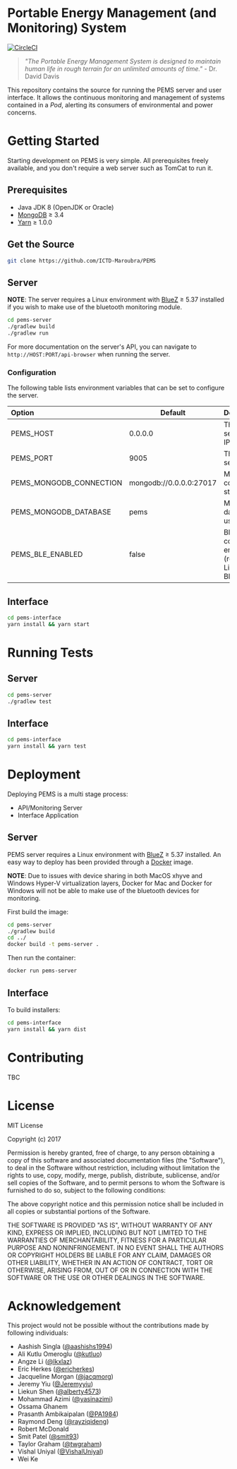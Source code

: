# Portable Energy Management (and Monitoring) System

[![CircleCI](https://circleci.com/gh/ICTD-Maroubra/PEMS/tree/master.svg?style=svg)](https://circleci.com/gh/ICTD-Maroubra/PEMS/tree/master)

> *"The Portable Energy Management System is designed to maintain human life in rough terrain
for an unlimited amounts of time."* - Dr. David Davis

This repository contains the source for running the PEMS server and user interface. It allows the continuous monitoring and management of systems contained in a *Pod*, alerting its consumers of environmental and power concerns.

# Getting Started

Starting development on PEMS is very simple. All prerequisites freely available, and you don't require a web server such as TomCat to run it.

## Prerequisites

* Java JDK 8 (OpenJDK or Oracle) 
* [MongoDB](https://www.mongodb.com/) &ge; 3.4
* [Yarn](https://yarnpkg.com/en/) &ge; 1.0.0

## Get the Source

```bash
git clone https://github.com/ICTD-Maroubra/PEMS
```

## Server

**NOTE**: The server requires a Linux environment with [BlueZ](http://www.bluez.org/) &ge; 5.37 installed if you wish to make use of the bluetooth monitoring module.

```bash
cd pems-server
./gradlew build
./gradlew run
```

For more documentation on the server's API, you can navigate to `http://HOST:PORT/api-browser` when running the server.

### Configuration

The following table lists environment variables that can be set to configure the server.

| **Option**                | **Default**               | **Description**                                       |
|:--------------------------|---------------------------|:------------------------------------------------------|
|PEMS_HOST                  |0.0.0.0                    |The pems server host IP                                |
|PEMS_PORT                  |9005                       |The pems server port                                   |
|PEMS_MONGODB_CONNECTION    |mongodb://0.0.0.0:27017    |MongoDB connection string                              |
|PEMS_MONGODB_DATABASE      |pems                       |MongoDB database to use                                |
|PEMS_BLE_ENABLED           |false                      |Bluetooth connections enabled (requires Linux w/ Bluez)|

## Interface

```bash
cd pems-interface
yarn install && yarn start
```

# Running Tests

## Server

```bash
cd pems-server
./gradlew test
```

## Interface

```bash
cd pems-interface
yarn install && yarn test
```

# Deployment

Deploying PEMS is a multi stage process:

* API/Monitoring Server
* Interface Application

## Server

PEMS server requires a Linux environment with [BlueZ](http://www.bluez.org/) &ge; 5.37 installed.
An easy way to deploy has been provided through a [Docker](https://www.docker.com/) image.

**NOTE**: Due to issues with device sharing in both MacOS xhyve and Windows Hyper-V virtualization layers, Docker for Mac and Docker for Windows will not be able to make use of the bluetooth devices for monitoring.

First build the image:

```bash
cd pems-server
./gradlew build
cd ../
docker build -t pems-server .
```

Then run the container:

```bash
docker run pems-server
```

## Interface

To build installers:

```bash
cd pems-interface
yarn install && yarn dist
```

# Contributing

TBC

# License

MIT License

Copyright (c) 2017 

Permission is hereby granted, free of charge, to any person obtaining a copy of this software and associated documentation files (the "Software"), to deal in the Software without restriction, including without limitation the rights to use, copy, modify, merge, publish, distribute, sublicense, and/or sell copies of the Software, and to permit persons to whom the Software is furnished to do so, subject to the following conditions:

The above copyright notice and this permission notice shall be included in all copies or substantial portions of the Software.

THE SOFTWARE IS PROVIDED "AS IS", WITHOUT WARRANTY OF ANY KIND, EXPRESS OR IMPLIED, INCLUDING BUT NOT LIMITED TO THE WARRANTIES OF MERCHANTABILITY, FITNESS FOR A PARTICULAR PURPOSE AND NONINFRINGEMENT. IN NO EVENT SHALL THE AUTHORS OR COPYRIGHT HOLDERS BE LIABLE FOR ANY CLAIM, DAMAGES OR OTHER LIABILITY, WHETHER IN AN ACTION OF CONTRACT, TORT OR OTHERWISE, ARISING FROM, OUT OF OR IN CONNECTION WITH THE SOFTWARE OR THE USE OR OTHER DEALINGS IN THE SOFTWARE.


# Acknowledgement

This project would not be possible without the contributions made by following individuals:

* Aashish Singla ([@aashishs1994](https://github.com/aashishs1994))
* Ali Kutlu Omeroglu ([@kutluo](https://github.com/kutluo))
* Angze Li ([@lkxlaz](https://github.com/lkxlaz))
* Eric Herkes ([@ericherkes](https://github.com/ericherkes))
* Jacqueline Morgan ([@jacqmorg](https://github.com/jacqmorg))
* Jeremy Yiu ([@Jeremyyiu](https://github.com/Jeremyyiu))
* Liekun Shen ([@alberty4573](https://github.com/alberty4573))
* Mohammad Azimi ([@yasinazimi](https://github.com/yasinazimi))
* Ossama Ghanem
* Prasanth Ambikaipalan ([@PA1984](https://github.com/PA1984))
* Raymond Deng ([@rayziqideng](https://github.com/rayziqideng))
* Robert McDonald
* Smit Patel ([@smit93](https://github.com/smit93))
* Taylor Graham ([@twgraham](https://github.com/twgraham))
* Vishal Uniyal ([@VishalUniyal](https://github.com/VishalUniyal))
* Wei Ke

